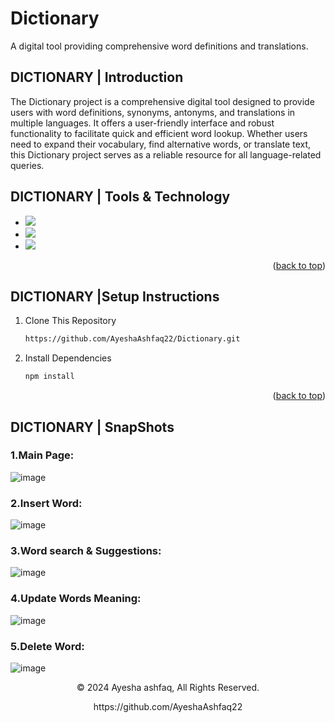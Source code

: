 # Dictionary
A digital tool providing comprehensive word definitions and translations.
<a name="readme-top"></a>
## DICTIONARY | Introduction

The Dictionary project is a comprehensive digital tool designed to provide users with word definitions, synonyms, antonyms, and translations in multiple languages. It offers a user-friendly interface and robust functionality to facilitate quick and efficient word lookup. Whether users need to expand their vocabulary, find alternative words, or translate text, this Dictionary project serves as a reliable resource for all language-related queries.

## DICTIONARY | Tools & Technology
* <img src="https://img.shields.io/badge/HTML5-E34F26?style=for-the-badge&logo=html5&logoColor=white" />
* <img src="https://img.shields.io/badge/CSS3-1572B6?style=for-the-badge&logo=css3&logoColor=white" />
* <img src="https://img.shields.io/badge/Visual_Studio_Code-0078D4?style=for-the-badge&logo=visual%20studio%20code&logoColor=white" />

<p align="right">(<a href="#readme-top">back to top</a>)</p>


## DICTIONARY |Setup Instructions


  
1. Clone This Repository
   ```sh
   https://github.com/AyeshaAshfaq22/Dictionary.git
2. Install Dependencies
   ```sh
   npm install 

<p align="right">(<a href="#readme-top">back to top</a>)</p>


## DICTIONARY  | SnapShots
### 1.Main Page:
![image](https://github.com/AyeshaAshfaq22/Dictionary/assets/158320332/bf9acf48-a675-45b5-9b88-adf74a1d8e0b)

### 2.Insert Word:
![image](https://github.com/AyeshaAshfaq22/Dictionary/assets/158320332/92b2b6c1-6e4f-4f83-b28c-eadf170831b9)

### 3.Word search & Suggestions:
![image](https://github.com/AyeshaAshfaq22/Dictionary/assets/158320332/a4904303-55db-4444-a992-722fbe3e4bd4)


### 4.Update Words Meaning:
![image](https://github.com/AyeshaAshfaq22/Dictionary/assets/158320332/67296308-84aa-43b0-aacc-7b1928b94a93)

### 5.Delete Word:
![image](https://github.com/AyeshaAshfaq22/Dictionary/assets/158320332/2dad12c1-e996-423e-81d3-dcc73093b390)






<p align="center"> © 2024 Ayesha ashfaq, All Rights Reserved. </p>
<p align="center">
https://github.com/AyeshaAshfaq22
</p>


